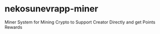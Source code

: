 # nekosunevrapp-miner
Miner System for Mining Crypto to Support Creator Directly and get Points Rewards
